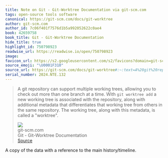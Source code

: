 ```yaml
---
title: Note on Git - Git-Worktree Documentation via git-scm.com
tags: open-source tools software
canonical: https://git-scm.com/docs/git-worktree
author: git-scm.com
author_id: 7c06f401f7576d1b5a992052622c0ae4
book: 42659758
book_title: Git - Git-Worktree Documentation
hide_title: true
highlight_id: 750798923
readwise_url: https://readwise.io/open/750798923
image:
favicon_url: https://s2.googleusercontent.com/s2/favicons?domain=git-scm.com
source_emoji: "\U0001F310"
source_url: https://git-scm.com/docs/git-worktree#:~:text=A%20git%20repository,called%20a%20%22worktree%22.
serial_number: 2024.NTE.132
---
```

> A git repository can support multiple working trees, allowing you to check out more than one branch at a time. With `git worktree add` a new working tree is associated with the repository, along with additional metadata that differentiates that working tree from others in the same repository. The working tree, along with this metadata, is called a "worktree".
> <div class="quoteback-footer"><div class="quoteback-avatar"><img class="mini-favicon" src="https://s2.googleusercontent.com/s2/favicons?domain=git-scm.com"></div><div class="quoteback-metadata"><div class="metadata-inner"><span style="display:none">FROM:</span><div aria-label="git-scm.com" class="quoteback-author"> git-scm.com</div><div aria-label="Git - Git-Worktree Documentation" class="quoteback-title"> Git - Git-Worktree Documentation</div></div></div><div class="quoteback-backlink"><a target="_blank" aria-label="go to the full text of this quotation" rel="noopener" href="https://git-scm.com/docs/git-worktree#:~:text=A%20git%20repository,called%20a%20%22worktree%22." class="quoteback-arrow"> Source</a></div></div>

A copy of the data with a reference to the main history/timeline.